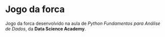 # Jogo da forca
 Jogo da forca desenvolvido na aula de *Python Fundamentos para Análise de Dados*, da **Data Science Academy**.
